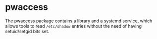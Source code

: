 # pwaccess

The pwaccess package contains a library and a systemd service, which allows tools to read `/etc/shadow` entries without the need of having setuid/setgid bits set. 
